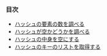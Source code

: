 ### 目次

* [ハッシュの要素の数を調べる](https://github.com/siman-man/Manaby/blob/master/document/tips/Hash/length.md)
* [ハッシュが空かどうかを調べる](https://github.com/siman-man/Manaby/blob/master/document/tips/Hash/empty.md)
* [ハッシュの中身を空にする](https://github.com/siman-man/Manaby/blob/master/document/tips/Hash/clear.md)
* [ハッシュのキーのリストを取得する](https://github.com/siman-man/Manaby/blob/master/document/tips/Hash/keys.md)
